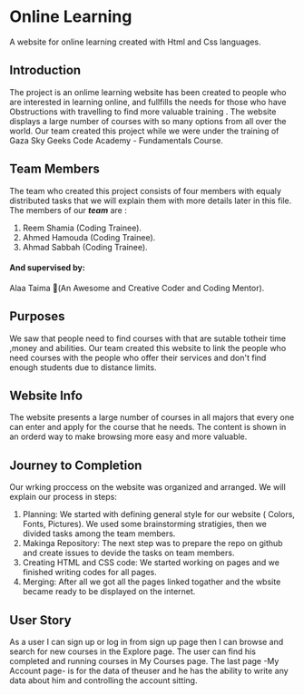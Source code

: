 # Online Learning 
A website for online learning created with Html  and Css languages.

## Introduction
The project is an onlime learning website has been created to people who are interested in learning online, and fullfills the needs for those who have Obstructions with travelling to find more valuable training . The website displays a large number of courses with so many options from all over the world. Our team created this project while we were under the training of Gaza Sky Geeks Code Academy - Fundamentals Course.

## Team Members
The team who created this project consists of four members with equaly distributed tasks that we will explain them with more details later in this file. The members of our ***team*** are : 
1. Reem Shamia (Coding Trainee).
2. Ahmed Hamouda (Coding Trainee).
3. Ahmad Sabbah (Coding Trainee).


#### And supervised by:
 Alaa Taima (ِAn Awesome and Creative Coder and Coding Mentor).
 
 ## Purposes
 
  We saw that people need to find courses with that are sutable totheir time ,money and abilities. Our team created this website to link the people who need courses with the people who offer their services and don't find enough students due to distance limits.
 
 ## Website Info
  The website presents a large number of courses in all majors that every one can enter and apply for the course that he needs. The content is shown in an orderd way to make browsing more easy and more valuable.
  
 
## Journey to Completion
 
 Our wrking proccess on the website was organized and arranged. We will explain our process in steps: 
1.  Planning: We started with defining general style for our website ( Colors, Fonts, Pictures). We used some brainstorming stratigies, then we divided tasks among the team members.
2.  Makinga Repository: The next step was to prepare the repo on github and create issues to devide the tasks on team members.
3. Creating HTML and CSS code: We started working on pages and we finished writing codes for all pages.
4. Merging: After all we got all the pages linked togather and the wbsite became ready to be displayed on the internet.

## User Story
As a user I can sign up or log in from sign up page then I can browse and search for new courses in the Explore page. The user can find his completed and running courses in My Courses page. The last page -My Account page- is for the data of theuser and he has the ability to write any data about him and controlling the account sitting.